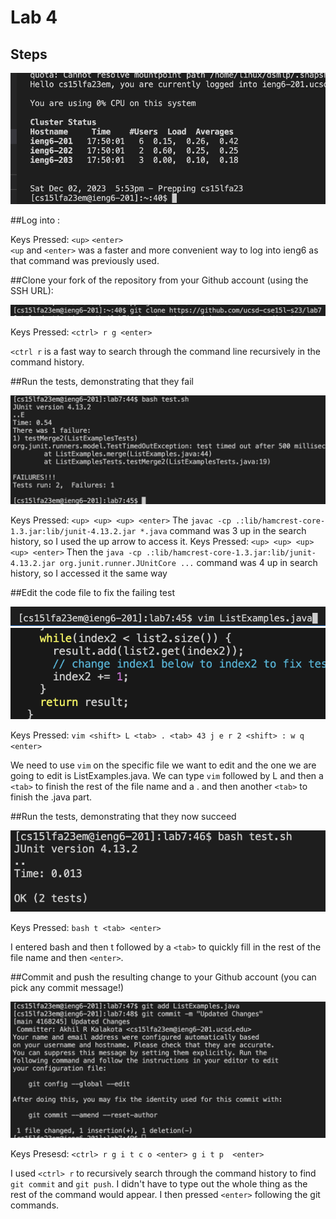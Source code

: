 # Lab 4

## Steps

<img src = "https://github.com/AKalakota23/cse15l-lab-reports/blob/fcd3b54559326360773b19319bd2186fdb56a36e/Screenshot%202023-12-02%20at%206.03.58%20PM.png">

##Log into <ieng6>:

Keys Pressed: `<up>` `<enter>`  
`<up` and `<enter>` was a faster and more convenient way to log into ieng6 as that command was previously used.


##Clone your fork of the repository from your Github account (using the SSH URL):

![Image](https://github.com/AKalakota23/cse15l-lab-reports/blob/c2ee7542c3f31e8562ee126560a33b0cb9155f06/Screenshot%202023-12-02%20at%206.31.05%20PM.png)

Keys Pressed: `<ctrl> r g <enter> `

`<ctrl r` is a fast way to search through the command line recursively in the command history. 

##Run the tests, demonstrating that they fail

![Image](https://github.com/AKalakota23/cse15l-lab-reports/blob/dc3a82799032bd74bb4f022e42286b9c1367c672/Screenshot%202023-12-02%20at%206.55.55%20PM.png)

Keys Pressed: `<up> <up> <up> <enter>` The `javac -cp .:lib/hamcrest-core-1.3.jar:lib/junit-4.13.2.jar *.java` command was 3 up in the search history, so I used the up arrow to access it.
Keys Pressed: `<up> <up> <up> <up> <enter>` Then the `java -cp .:lib/hamcrest-core-1.3.jar:lib/junit-4.13.2.jar org.junit.runner.JUnitCore ...` command was 4 up in search history, so I accessed it the same way



##Edit the code file to fix the failing test

![Image](https://github.com/AKalakota23/cse15l-lab-reports/blob/128a0604b80433f530f84a66dd307f4533f80f38/Screenshot%202023-12-02%20at%207.03.18%20PM.png)
![Image](https://github.com/AKalakota23/cse15l-lab-reports/blob/fdc5f132cd3f4d2914218ab2863163c747e0d2f2/Screenshot%202023-12-02%20at%207.07.14%20PM.png)

Keys Pressed: `vim <shift> L <tab> . <tab> 43 j e r 2 <shift> : w q <enter>`

We need to use `vim` on the specific file we want to edit and the one we are going to edit is ListExamples.java.  We can type `vim` followed by L and then a `<tab>` to finish the rest of the file name and a . and then another `<tab>` to finish the .java part.


##Run the tests, demonstrating that they now succeed

![Image](https://github.com/AKalakota23/cse15l-lab-reports/blob/a75eb096c347fd2199f23c8e61ab9f1be602132f/Screenshot%202023-12-02%20at%207.11.32%20PM.png)

Keys Pressed: `bash t <tab> <enter>`

I entered bash and then t followed by a `<tab>` to quickly fill in the rest of the file name and then `<enter>`.

##Commit and push the resulting change to your Github account (you can pick any commit message!)

![Image](https://github.com/AKalakota23/cse15l-lab-reports/blob/585d8d3e4e7dacff3f44c60146673bd4d4d023d6/Screenshot%202023-12-02%20at%207.17.16%20PM.png)

Keys Presesd: `<ctrl> r g i t c o <enter> g i t p  <enter>`

I used `<ctrl> r` to recursively search through the command history to find `git commit` and `git push`. I didn't have to type out the whole thing as the rest of the command would appear. I then pressed `<enter>` following the git commands. 
